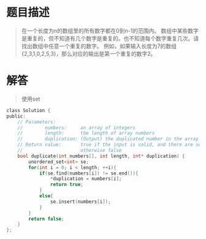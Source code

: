 # 题目描述
> 在一个长度为n的数组里的所有数字都在0到n-1的范围内。 数组中某些数字是重复的，但不知道有几个数字是重复的。也不知道每个数字重复几次。请找出数组中任意一个重复的数字。 例如，如果输入长度为7的数组{2,3,1,0,2,5,3}，那么对应的输出是第一个重复的数字2。

# 解答
> 使用set

```c
class Solution {
public:
    // Parameters:
    //        numbers:     an array of integers
    //        length:      the length of array numbers
    //        duplication: (Output) the duplicated number in the array number
    // Return value:       true if the input is valid, and there are some duplications in the array number
    //                     otherwise false
    bool duplicate(int numbers[], int length, int* duplication) {
        unordered_set<int> se;
        for(int i = 0; i < length; ++i){
            if(se.find(numbers[i]) != se.end()){
                *duplication = numbers[i];
                return true;
            }
            else{
                se.insert(numbers[i]);
            }
        }
        return false;
    }
};
```